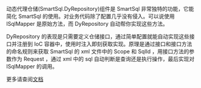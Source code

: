 动态代理仓储(SmartSql.DyRepository)组件是 SmartSql 非常独特的功能，它能简化 SmartSql 的使用。对业务代码除了配置几乎没有侵入。可以说使用 ISqlMapper 是原始方法，而 DyRepository 自动帮你实现这些方法。

DyRepository 的表现是只需要定义仓储接口，通过简单配置就能自动实现这些接口并注册到 IoC 容器中，使用时注入即刻获取实现。原理是通过接口和接口方法的命名规则来获取 SmartSql 的 xml 文件中的 Scope 和 SqlId ，用接口方法的参数作为 Request ，通过 xml 中的 sql 自动判断是查询还是执行操作，最后实现对 ISqlMapper 的调用。

更多请查阅[文档](https://smartsql.net/dyrepository)
